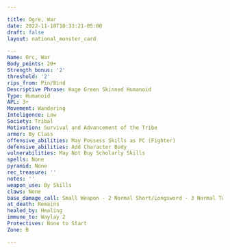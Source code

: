 ```yaml
---

title: Ogre, War
date: 2022-11-10T10:33:21-05:00
draft: false
layout: national_monster_card

​---
Name: Orc, War
Body_points: 20+
Strength_bonus: '2'
threshold: '2'
rips_from: Pin/Bind
Descriptive Phrase: Huge Green Skinned Humanoid
Type: Humanoid
APL: 3+
Movement: Wandering
Inteligence: Low
Society: Tribal
Motivation: Survival and Advancement of the Tribe
armor: By Class
offensive_abilities: May Possess Skills as PC (Fighter)
defensive_abilities: Add Character Body
vulnerabilities: May Not Buy Scholarly Skills
spells: None
pyramid: None
rec_treasure: ''
notes: ''
weapon_use: By Skills
claws: None
base_damage_call: Small Weapon - 2 Normal Short/Longsword - 3 Normal Two Handed - 5 Normal
at_death: Remains
healed_by: Healing
immune_to: Waylay 2
Protectives: None to Start
Zone: B

---
```


